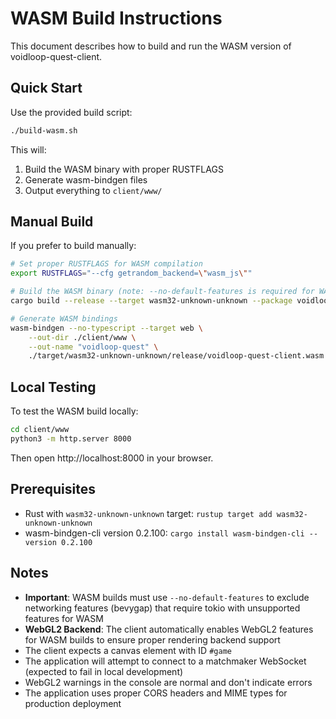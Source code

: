 # WASM Build Instructions

This document describes how to build and run the WASM version of voidloop-quest-client.

## Quick Start

Use the provided build script:

```bash
./build-wasm.sh
```

This will:
1. Build the WASM binary with proper RUSTFLAGS
2. Generate wasm-bindgen files
3. Output everything to `client/www/`

## Manual Build

If you prefer to build manually:

```bash
# Set proper RUSTFLAGS for WASM compilation
export RUSTFLAGS="--cfg getrandom_backend=\"wasm_js\""

# Build the WASM binary (note: --no-default-features is required for WASM)
cargo build --release --target wasm32-unknown-unknown --package voidloop-quest-client --no-default-features

# Generate WASM bindings
wasm-bindgen --no-typescript --target web \
    --out-dir ./client/www \
    --out-name "voidloop-quest" \
    ./target/wasm32-unknown-unknown/release/voidloop-quest-client.wasm
```

## Local Testing

To test the WASM build locally:

```bash
cd client/www
python3 -m http.server 8000
```

Then open http://localhost:8000 in your browser.

## Prerequisites

- Rust with `wasm32-unknown-unknown` target: `rustup target add wasm32-unknown-unknown`
- wasm-bindgen-cli version 0.2.100: `cargo install wasm-bindgen-cli --version 0.2.100`

## Notes

- **Important**: WASM builds must use `--no-default-features` to exclude networking features (bevygap) that require tokio with unsupported features for WASM
- **WebGL2 Backend**: The client automatically enables WebGL2 features for WASM builds to ensure proper rendering backend support
- The client expects a canvas element with ID `#game`
- The application will attempt to connect to a matchmaker WebSocket (expected to fail in local development)
- WebGL2 warnings in the console are normal and don't indicate errors
- The application uses proper CORS headers and MIME types for production deployment
